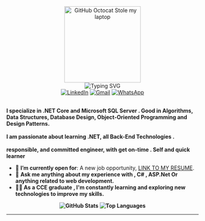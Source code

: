 <div>
    <div align=center>
        <img src="https://avatars.githubusercontent.com/u/14873244?v=4" alt="GitHub Octocat Stole my laptop" height="200">
    </div>
    <div align=center>
<img src="https://readme-typing-svg.herokuapp.com?font=Roboto+&weight=500&size=25&pause=1000&center=true&vCenter=true&random=false&width=435&lines=Hi+%F0%9F%91%8B%2C+I'm+Elsherbini+Mahmoud;Back-End+.net+Developer" alt="Typing SVG" />    </div>
    <div align=center>
        <a href="https://www.linkedin.com/in/elsherbini-mahmoud-a75858284/"><img src="https://img.shields.io/badge/Linkedin-0077b5?style=flat&logo=linkedin" alt="LinkedIn" /></a>
        <a href="mailto:elsherbinimahmoud1999@gmail.com"><img src="https://img.shields.io/badge/Gmail-D14836?style=flat&logo=gmail&logoColor=white" alt="Gmail" /></a>
        <a href="https://api.whatsapp.com/send?phone=201024041766"><img src="https://img.shields.io/badge/WhatsApp-25D366?style=flat&logo=whatsapp" alt="WhatsApp" /></a>
    </div>
    <div align=left>
        <br>
        <p>
            <strong>
                I specialize in .NET Core and Microsoft SQL Server . Good in Algorithms, Data Structures, Database Design, Object-Oriented Programming and Design Patterns.<br><br>
                I am passionate about learning .NET, all Back-End Technologies .<br><br>
                 responsible, and committed engineer, with get on-time . Self and quick learner
            </strong>
        </p>
        <ul>
            <li>🤔 <b>I’m currently open for</b>: A new job opportunity, <a href="[https://drive.google.com/drive/u/0/my-drive](https://drive.google.com/file/d/1D_ckPlHEQfpitu_FA4c-gGnUpYEL38YN/view?usp=drive_link)">LINK TO MY RESUME</a>.</li>
            <li>💬 <b>Ask me anything about my experience with , C# , ASP.Net Or anything related to web development. </b></li>
            <li> <b>👨‍💻 As a CCE graduate , I'm constantly learning and exploring new technologies to improve my skills.</li>
        </ul>
              
</div>
<div align=center>
     <img src="https://github-readme-stats.vercel.app/api?username=Elsherbini21&theme=default&hide_border=false&include_all_commits=false&count_private=false" alt="GitHub Stats">
<img src="https://github-readme-stats.vercel.app/api/top-langs/?username=Elsherbini21&theme=default&hide_border=false&include_all_commits=false&count_private=false&layout=compact" alt="Top Languages">

</div>


------

